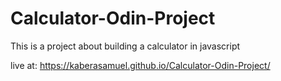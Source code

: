 # Calculator-Odin-Project
This is a project about building a calculator in javascript

live at: https://kaberasamuel.github.io/Calculator-Odin-Project/

